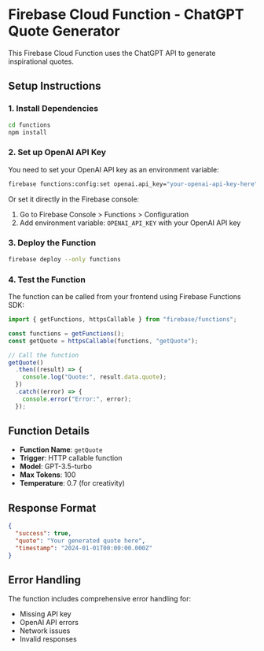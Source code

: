 # Firebase Cloud Function - ChatGPT Quote Generator

This Firebase Cloud Function uses the ChatGPT API to generate inspirational quotes.

## Setup Instructions

### 1. Install Dependencies

```bash
cd functions
npm install
```

### 2. Set up OpenAI API Key

You need to set your OpenAI API key as an environment variable:

```bash
firebase functions:config:set openai.api_key="your-openai-api-key-here"
```

Or set it directly in the Firebase console:

1. Go to Firebase Console > Functions > Configuration
2. Add environment variable: `OPENAI_API_KEY` with your OpenAI API key

### 3. Deploy the Function

```bash
firebase deploy --only functions
```

### 4. Test the Function

The function can be called from your frontend using Firebase Functions SDK:

```javascript
import { getFunctions, httpsCallable } from "firebase/functions";

const functions = getFunctions();
const getQuote = httpsCallable(functions, "getQuote");

// Call the function
getQuote()
  .then((result) => {
    console.log("Quote:", result.data.quote);
  })
  .catch((error) => {
    console.error("Error:", error);
  });
```

## Function Details

- **Function Name**: `getQuote`
- **Trigger**: HTTP callable function
- **Model**: GPT-3.5-turbo
- **Max Tokens**: 100
- **Temperature**: 0.7 (for creativity)

## Response Format

```json
{
  "success": true,
  "quote": "Your generated quote here",
  "timestamp": "2024-01-01T00:00:00.000Z"
}
```

## Error Handling

The function includes comprehensive error handling for:

- Missing API key
- OpenAI API errors
- Network issues
- Invalid responses
